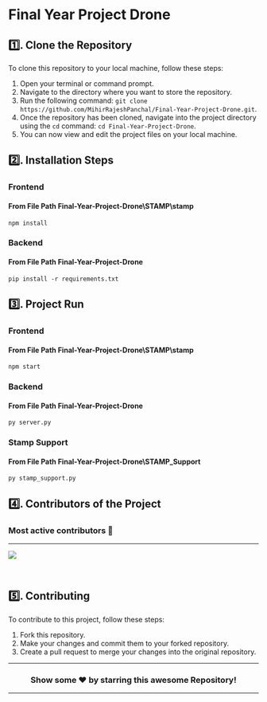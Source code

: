 # Final Year Project Drone


## 1️⃣. Clone the Repository

To clone this repository to your local machine, follow these steps:

1. Open your terminal or command prompt.
2. Navigate to the directory where you want to store the repository.
3. Run the following command: `git clone https://github.com/MihirRajeshPanchal/Final-Year-Project-Drone.git`.
4. Once the repository has been cloned, navigate into the project directory using the `cd` command: `cd Final-Year-Project-Drone`.
5. You can now view and edit the project files on your local machine.

## 2️⃣. Installation Steps

### Frontend
#### From File Path Final-Year-Project-Drone\STAMP\stamp
    npm install
    
### Backend
#### From File Path Final-Year-Project-Drone
    pip install -r requirements.txt

## 3️⃣. Project Run
### Frontend
#### From File Path Final-Year-Project-Drone\STAMP\stamp
    npm start
    
### Backend
#### From File Path Final-Year-Project-Drone
    py server.py

### Stamp Support
#### From File Path Final-Year-Project-Drone\STAMP_Support
    py stamp_support.py
    
## 4️⃣. Contributors of the Project
### Most active contributors 🚀
<hr>
<p align="start">
<a  href="https://github.com/MihirRajeshPanchal/Final-Year-Project-Drone/graphs/contributors">
  <img src="https://contrib.rocks/image?repo=MihirRajeshPanchal/Final-Year-Project-Drone"/>
</a>
</p>
</br>

## 5️⃣. Contributing

To contribute to this project, follow these steps:

1. Fork this repository.
2. Make your changes and commit them to your forked repository.
3. Create a pull request to merge your changes into the original repository.

<hr>

<div align="center">

### Show some ❤️ by starring this awesome Repository!

</div>

<!-- ------------------------------------------------------------------------------------------------------------------------------------------------------------------ -->
<!-- ------------------------------------------------------------------------------------------------------------------------------------------------------------------ -->
<hr>